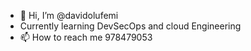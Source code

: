 - 👋 Hi, I’m @davidolufemi
- Currently learning DevSecOps and cloud Engineering
- 📫 How to reach me 978479053

<!---
davidolufemi/davidolufemi is a ✨ special ✨ repository because its `README.md` (this file) appears on your GitHub profile.
You can click the Preview link to take a look at your changes.
--->
